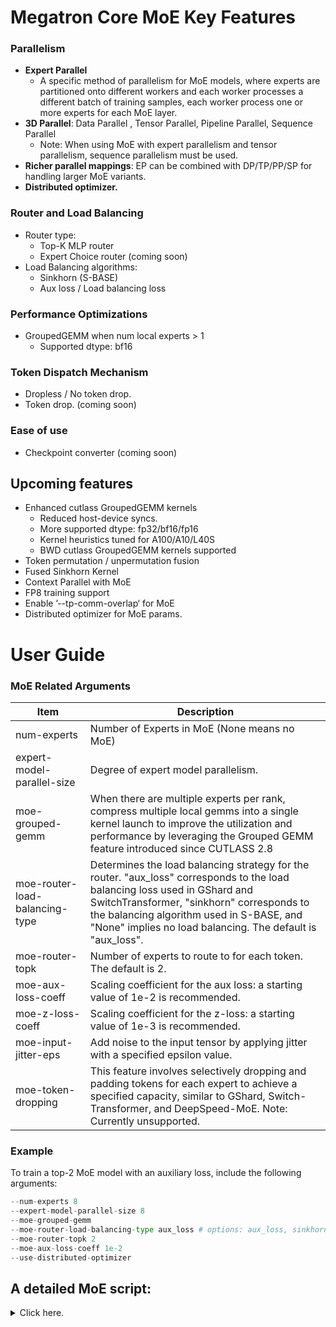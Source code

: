 # Megatron Core MoE Key Features

### Parallelism

- **Expert Parallel**
    - A specific method of parallelism for MoE models, where experts are partitioned onto different workers and each worker processes a different batch of training samples, each worker process one or more experts for each MoE layer.
- **3D Parallel**: Data Parallel , Tensor Parallel, Pipeline Parallel, Sequence Parallel
    - Note: When using MoE with expert parallelism and tensor parallelism, sequence parallelism must be used.
- **Richer parallel mappings**: EP can be combined with DP/TP/PP/SP for handling larger MoE variants.
- **Distributed optimizer.**

### Router and Load Balancing

- Router type:
    - Top-K MLP router
    - Expert Choice router (coming soon)
- Load Balancing algorithms:
    - Sinkhorn (S-BASE)
    - Aux loss / Load balancing loss

### Performance Optimizations

- GroupedGEMM when num local experts > 1
    - Supported dtype: bf16

### Token Dispatch Mechanism

- Dropless / No token drop.
- Token drop. (coming soon)

### Ease of use
- Checkpoint converter (coming soon)

## Upcoming features

- Enhanced cutlass GroupedGEMM kernels
    - Reduced host-device syncs.
    - More supported dtype: fp32/bf16/fp16
    - Kernel heuristics tuned for A100/A10/L40S
    - BWD cutlass GroupedGEMM kernels supported
- Token permutation / unpermutation fusion
- Fused Sinkhorn Kernel
- Context Parallel with MoE
- FP8 training support
- Enable ’--tp-comm-overlap‘ for MoE
- Distributed optimizer for MoE params.

# User Guide

### MoE Related Arguments

| Item | Description |
| --- | --- |
| num-experts | Number of Experts in MoE (None means no MoE) |
| expert-model-parallel-size | Degree of expert model parallelism. |
| moe-grouped-gemm | When there are multiple experts per rank, compress multiple local gemms into a single kernel launch to improve the utilization and performance by leveraging the Grouped GEMM feature introduced since CUTLASS 2.8 |
| moe-router-load-balancing-type | Determines the load balancing strategy for the router. "aux_loss" corresponds to the load balancing loss used in GShard and SwitchTransformer, "sinkhorn" corresponds to the balancing algorithm used in S-BASE, and "None" implies no load balancing. The default is "aux_loss". |
| moe-router-topk | Number of experts to route to for each token. The default is 2. |
| moe-aux-loss-coeff | Scaling coefficient for the aux loss: a starting value of 1e-2 is recommended. |
| moe-z-loss-coeff | Scaling coefficient for the z-loss: a starting value of 1e-3 is recommended. |
| moe-input-jitter-eps | Add noise to the input tensor by applying jitter with a specified epsilon value. |
| moe-token-dropping | This feature involves selectively dropping and padding tokens for each expert to achieve a specified capacity, similar to GShard, Switch-Transformer, and DeepSpeed-MoE. Note: Currently unsupported. |

### Example

To train a top-2 MoE model with an auxiliary loss, include the following arguments:

```python
--num-experts 8
--expert-model-parallel-size 8
--moe-grouped-gemm
--moe-router-load-balancing-type aux_loss # options: aux_loss, sinkhorn, None. Default is aux_loss.
--moe-router-topk 2
--moe-aux-loss-coeff 1e-2
--use-distributed-optimizer
```
## A detailed MoE script:
<details>
<summary>Click here. </summary>
    
```python
#!/bin/bash

# Runs Mixtral 8x7B model on 16 A100 GPUs

export CUDA_DEVICE_MAX_CONNECTIONS=1

GPUS_PER_NODE=8
# Change for multinode config
MASTER_ADDR=${MASTER_ADDR:-"localhost"}
MASTER_PORT=${MASTER_PORT:-"6000"}
NNODES=${NNODES:-"1"}
NODE_RANK=${RANK:-"0"}
WORLD_SIZE=$(($GPUS_PER_NODE*$NNODES))

CHECKPOINT_PATH=$1
TOKENIZER_MODEL=$2
DATA_PATH=$3

DISTRIBUTED_ARGS=(
    --nproc_per_node $GPUS_PER_NODE
    --nnodes $NNODES
    --node_rank $NODE_RANK
    --master_addr $MASTER_ADDR
    --master_port $MASTER_PORT
)

MODEL_ARGS=(
    --use-mcore-models
    --disable-bias-linear
    --seq-length 2048
    --max-position-embeddings 32768
    --num-layers 32
    --hidden-size 4096
    --ffn-hidden-size 14336
    --num-attention-heads 32
    --init-method-std 0.01
    --attention-dropout 0.0
    --hidden-dropout 0.0
    --normalization RMSNorm
    --position-embedding-type rope
    --swiglu
    --untie-embeddings-and-output-weights
    --group-query-attention
    --num-query-groups 8
    --no-masked-softmax-fusion
    --no-position-embedding
)

MOE_ARGS=(
    --num-experts 8
    --moe-router-load-balancing-type aux_loss # options: aux_loss, sinkhorn, None. Default is aux_loss.
    --moe-router-topk 2
    --moe-aux-loss-coeff 1e-2
)

DATA_ARGS=(
    --tokenizer-type Llama2Tokenizer
    --tokenizer-model ${TOKENIZER_MODEL}
    --data-path $DATA_PATH
    --split 99990,8,2
)

TRAINING_ARGS=(
    --micro-batch-size 1
    --global-batch-size 128
    --lr 1e-4
    --train-iters 500000
    --lr-decay-iters 320000
    --lr-decay-style cosine
    --min-lr 1.0e-5
    --weight-decay 0.1
    --lr-warmup-iters 500
    --clip-grad 1.0
    --bf16
)

MODEL_PARALLEL_ARGS=(
    --tensor-model-parallel-size 4
    --pipeline-model-parallel-size 1
    --expert-model-parallel-size 4
    --sequence-parallel
)

LOGGING_ARGS=(
    --log-interval 1 \
    --save-interval 10000 \
    --eval-interval 1000 \
    --eval-iters 10 \
    --save $CHECKPOINT_PATH \
    --load $CHECKPOINT_PATH \
    --tensorboard-dir "${CHECKPOINT_PATH}/tensorboard" \
    --no-load-optim \
    --no-load-rng
)

if [ -n "${WANDB_API_KEY}" ]; then
    LOGGING_ARGS+=(
        --wandb-project ${WANDB_PROJECT:-"Mixtral-Finetuning"}
        --wandb-exp-name ${WANDB_NAME:-"Mixtral_8x7B"} 
    )
fi

torchrun ${DISTRIBUTED_ARGS[@]} pretrain_gpt.py \
    ${MODEL_ARGS[@]} \
    ${MOE_ARGS[@]} \
    ${DATA_ARGS[@]} \
    ${TRAINING_ARGS[@]} \
    ${MODEL_PARALLEL_ARGS[@]} \
    ${LOGGING_ARGS[@]}
```
</details>